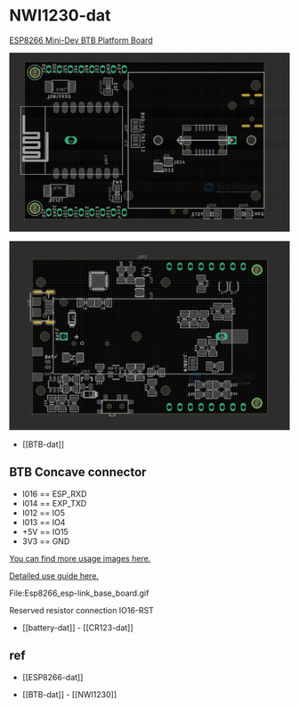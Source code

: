 
# NWI1230-dat

[ESP8266 Mini-Dev BTB Platform Board](https://www.electrodragon.com/product/esp8266-mini-dev-platform-board/)

![](2024-02-23-18-44-53.png)

![](2024-02-23-18-45-52.png)

- [[BTB-dat]]

## BTB Concave connector 

- I016 == ESP_RXD
- I014 == EXP_TXD
- I012 == IO5
- I013 == IO4
- +5V  == IO15
- 3V3  == GND


[You can find more usage images here.](https://www.electrodragon.com/portfolio/stackable-mod-and-base-mb-series/)


[Detailed use guide here.](https://www.electrodragon.com/w/Category:ED_Platform)

File:Esp8266_esp-link_base_board.gif

Reserved resistor connection IO16-RST

- [[battery-dat]] - [[CR123-dat]]

## ref 

- [[ESP8266-dat]]

- [[BTB-dat]] - [[NWI1230]]